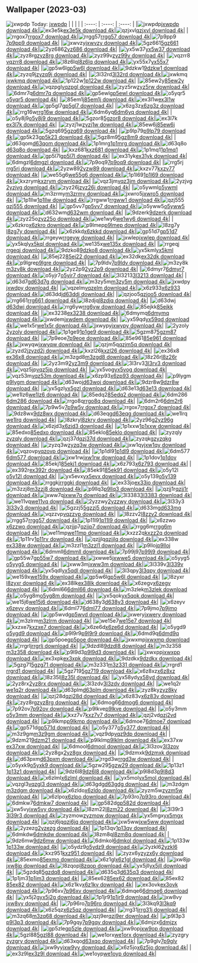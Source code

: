 ## Wallpaper (2023-03)
![jxwpdp](https://w.wallhaven.cc/full/jx/wallhaven-jxwpdp.jpg) Today: [jxwpdp](https://th.wallhaven.cc/small/jx/jxwpdp.jpg)
|      |      |      |
| :----: | :----: | :----: |
|![jxwpdp](https://th.wallhaven.cc/small/jx/jxwpdp.jpg)[jxwpdp download 4k](https://wallhaven.cc/w/jxwpdp)|![ex3e5k](https://th.wallhaven.cc/small/ex/ex3e5k.jpg)[ex3e5k download 4k](https://wallhaven.cc/w/ex3e5k)|![qzjxvl](https://th.wallhaven.cc/small/qz/qzjxvl.jpg)[qzjxvl download 4k](https://wallhaven.cc/w/qzjxvl)|
|![rrgox7](https://th.wallhaven.cc/small/rr/rrgox7.jpg)[rrgox7 download 4k](https://wallhaven.cc/w/rrgox7)|![rrgg57](https://th.wallhaven.cc/small/rr/rrgg57.jpg)[rrgg57 download 4k](https://wallhaven.cc/w/rrgg57)|![7p9pp9](https://th.wallhaven.cc/small/7p/7p9pp9.jpg)[7p9pp9 download 4k](https://wallhaven.cc/w/7p9pp9)|
|![jxwvzy](https://th.wallhaven.cc/small/jx/jxwvzy.jpg)[jxwvzy download 4k](https://wallhaven.cc/w/jxwvzy)|![5gz661](https://th.wallhaven.cc/small/5g/5gz661.jpg)[5gz661 download 4k](https://wallhaven.cc/w/5gz661)|![2yz686](https://th.wallhaven.cc/small/2y/2yz686.jpg)[2yz686 download 4k](https://wallhaven.cc/w/2yz686)|
|![yx5w37](https://th.wallhaven.cc/small/yx/yx5w37.jpg)[yx5w37 download 4k](https://wallhaven.cc/w/yx5w37)|![zyz8rg](https://th.wallhaven.cc/small/zy/zyz8rg.jpg)[zyz8rg download 4k](https://wallhaven.cc/w/zyz8rg)|![zyz99v](https://th.wallhaven.cc/small/zy/zyz99v.jpg)[zyz99v download 4k](https://wallhaven.cc/w/zyz99v)|
|![vqzrr8](https://th.wallhaven.cc/small/vq/vqzrr8.jpg)[vqzrr8 download 4k](https://wallhaven.cc/w/vqzrr8)|![l8z6lq](https://th.wallhaven.cc/small/l8/l8z6lq.jpg)[l8z6lq download 4k](https://wallhaven.cc/w/l8z6lq)|![yx55x7](https://th.wallhaven.cc/small/yx/yx55x7.jpg)[yx55x7 download 4k](https://wallhaven.cc/w/yx55x7)|
|![gp5w6l](https://th.wallhaven.cc/small/gp/gp5w6l.jpg)[gp5w6l download 4k](https://wallhaven.cc/w/gp5w6l)|![9dzkw1](https://th.wallhaven.cc/small/9d/9dzkw1.jpg)[9dzkw1 download 4k](https://wallhaven.cc/w/9dzkw1)|![zyzq9j](https://th.wallhaven.cc/small/zy/zyzq9j.jpg)[zyzq9j download 4k](https://wallhaven.cc/w/zyzq9j)|
|![3l32rd](https://th.wallhaven.cc/small/3l/3l32rd.jpg)[3l32rd download 4k](https://wallhaven.cc/w/3l32rd)|![jxwkmq](https://th.wallhaven.cc/small/jx/jxwkmq.jpg)[jxwkmq download 4k](https://wallhaven.cc/w/jxwkmq)|![1p122w](https://th.wallhaven.cc/small/1p/1p122w.jpg)[1p122w download 4k](https://wallhaven.cc/w/1p122w)|
|![85ew2y](https://th.wallhaven.cc/small/85/85ew2y.jpg)[85ew2y download 4k](https://wallhaven.cc/w/85ew2y)|![vqzpgl](https://th.wallhaven.cc/small/vq/vqzpgl.jpg)[vqzpgl download 4k](https://wallhaven.cc/w/vqzpgl)|![zyz5rw](https://th.wallhaven.cc/small/zy/zyz5rw.jpg)[zyz5rw download 4k](https://wallhaven.cc/w/zyz5rw)|
|![6dmr7q](https://th.wallhaven.cc/small/6d/6dmr7q.jpg)[6dmr7q download 4k](https://wallhaven.cc/w/6dmr7q)|![gp5ewl](https://th.wallhaven.cc/small/gp/gp5ewl.jpg)[gp5ewl download 4k](https://wallhaven.cc/w/gp5ewl)|![o5yqr5](https://th.wallhaven.cc/small/o5/o5yqr5.jpg)[o5yqr5 download 4k](https://wallhaven.cc/w/o5yqr5)|
|![85em1j](https://th.wallhaven.cc/small/85/85em1j.jpg)[85em1j download 4k](https://wallhaven.cc/w/85em1j)|![ex3l1w](https://th.wallhaven.cc/small/ex/ex3l1w.jpg)[ex3l1w download 4k](https://wallhaven.cc/w/ex3l1w)|![gp5gl7](https://th.wallhaven.cc/small/gp/gp5gl7.jpg)[gp5gl7 download 4k](https://wallhaven.cc/w/gp5gl7)|
|![x6zg3z](https://th.wallhaven.cc/small/x6/x6zg3z.jpg)[x6zg3z download 4k](https://wallhaven.cc/w/x6zg3z)|![rrg16w](https://th.wallhaven.cc/small/rr/rrg16w.jpg)[rrg16w download 4k](https://wallhaven.cc/w/rrg16w)|![6dm6yq](https://th.wallhaven.cc/small/6d/6dm6yq.jpg)[6dm6yq download 4k](https://wallhaven.cc/w/6dm6yq)|
|![o5y8j9](https://th.wallhaven.cc/small/o5/o5y8j9.jpg)[o5y8j9 download 4k](https://wallhaven.cc/w/o5y8j9)|![5gzor8](https://th.wallhaven.cc/small/5g/5gzor8.jpg)[5gzor8 download 4k](https://wallhaven.cc/w/5gzor8)|![ex3l7k](https://th.wallhaven.cc/small/ex/ex3l7k.jpg)[ex3l7k download 4k](https://wallhaven.cc/w/ex3l7k)|
|![zyzj1w](https://th.wallhaven.cc/small/zy/zyzj1w.jpg)[zyzj1w download 4k](https://wallhaven.cc/w/zyzj1w)|![85ew6j](https://th.wallhaven.cc/small/85/85ew6j.jpg)[85ew6j download 4k](https://wallhaven.cc/w/85ew6j)|![5gzq69](https://th.wallhaven.cc/small/5g/5gzq69.jpg)[5gzq69 download 4k](https://wallhaven.cc/w/5gzq69)|
|![p9lp79](https://th.wallhaven.cc/small/p9/p9lp79.jpg)[p9lp79 download 4k](https://wallhaven.cc/w/p9lp79)|![gp5k23](https://th.wallhaven.cc/small/gp/gp5k23.jpg)[gp5k23 download 4k](https://wallhaven.cc/w/gp5k23)|![5gz8m9](https://th.wallhaven.cc/small/5g/5gz8m9.jpg)[5gz8m9 download 4k](https://wallhaven.cc/w/5gz8m9)|
|![d63qom](https://th.wallhaven.cc/small/d6/d63qom.jpg)[d63qom download 4k](https://wallhaven.cc/w/d63qom)|![1p1mrg](https://th.wallhaven.cc/small/1p/1p1mrg.jpg)[1p1mrg download 4k](https://wallhaven.cc/w/1p1mrg)|![d63q8o](https://th.wallhaven.cc/small/d6/d63q8o.jpg)[d63q8o download 4k](https://wallhaven.cc/w/d63q8o)|
|![kxz681](https://th.wallhaven.cc/small/kx/kxz681.jpg)[kxz681 download 4k](https://wallhaven.cc/w/kxz681)|![1p1mq1](https://th.wallhaven.cc/small/1p/1p1mq1.jpg)[1p1mq1 download 4k](https://wallhaven.cc/w/1p1mq1)|![gp5l7l](https://th.wallhaven.cc/small/gp/gp5l7l.jpg)[gp5l7l download 4k](https://wallhaven.cc/w/gp5l7l)|
|![ex31yk](https://th.wallhaven.cc/small/ex/ex31yk.jpg)[ex31yk download 4k](https://wallhaven.cc/w/ex31yk)|![6dmgzl](https://th.wallhaven.cc/small/6d/6dmgzl.jpg)[6dmgzl download 4k](https://wallhaven.cc/w/6dmgzl)|![7p9oq9](https://th.wallhaven.cc/small/7p/7p9oq9.jpg)[7p9oq9 download 4k](https://wallhaven.cc/w/7p9oq9)|
|![rrg5rj](https://th.wallhaven.cc/small/rr/rrg5rj.jpg)[rrg5rj download 4k](https://wallhaven.cc/w/rrg5rj)|![2yzw89](https://th.wallhaven.cc/small/2y/2yzw89.jpg)[2yzw89 download 4k](https://wallhaven.cc/w/2yzw89)|![kxzv77](https://th.wallhaven.cc/small/kx/kxzv77.jpg)[kxzv77 download 4k](https://wallhaven.cc/w/kxzv77)|
|![we55g6](https://th.wallhaven.cc/small/we/we55g6.jpg)[we55g6 download 4k](https://wallhaven.cc/w/we55g6)|![1p1l69](https://th.wallhaven.cc/small/1p/1p1l69.jpg)[1p1l69 download 4k](https://wallhaven.cc/w/1p1l69)|![kxzrym](https://th.wallhaven.cc/small/kx/kxzrym.jpg)[kxzrym download 4k](https://wallhaven.cc/w/kxzrym)|
|![vqz3jm](https://th.wallhaven.cc/small/vq/vqz3jm.jpg)[vqz3jm download 4k](https://wallhaven.cc/w/vqz3jm)|![2yzjvg](https://th.wallhaven.cc/small/2y/2yzjvg.jpg)[2yzjvg download 4k](https://wallhaven.cc/w/2yzjvg)|![zyz26j](https://th.wallhaven.cc/small/zy/zyz26j.jpg)[zyz26j download 4k](https://wallhaven.cc/w/zyz26j)|
|![o5ywml](https://th.wallhaven.cc/small/o5/o5ywml.jpg)[o5ywml download 4k](https://wallhaven.cc/w/o5ywml)|![m3zrmy](https://th.wallhaven.cc/small/m3/m3zrmy.jpg)[m3zrmy download 4k](https://wallhaven.cc/w/m3zrmy)|![jxwro5](https://th.wallhaven.cc/small/jx/jxwro5.jpg)[jxwro5 download 4k](https://wallhaven.cc/w/jxwro5)|
|![1p1llw](https://th.wallhaven.cc/small/1p/1p1llw.jpg)[1p1llw download 4k](https://wallhaven.cc/w/1p1llw)|![rrgww1](https://th.wallhaven.cc/small/rr/rrgww1.jpg)[rrgww1 download 4k](https://wallhaven.cc/w/rrgww1)|![qzj555](https://th.wallhaven.cc/small/qz/qzj555.jpg)[qzj555 download 4k](https://wallhaven.cc/w/qzj555)|
|![gp5vv7](https://th.wallhaven.cc/small/gp/gp5vv7.jpg)[gp5vv7 download 4k](https://wallhaven.cc/w/gp5vv7)|![o5yww5](https://th.wallhaven.cc/small/o5/o5yww5.jpg)[o5yww5 download 4k](https://wallhaven.cc/w/o5yww5)|![d632wm](https://th.wallhaven.cc/small/d6/d632wm.jpg)[d632wm download 4k](https://wallhaven.cc/w/d632wm)|
|![9dzerk](https://th.wallhaven.cc/small/9d/9dzerk.jpg)[9dzerk download 4k](https://wallhaven.cc/w/9dzerk)|![zyz25o](https://th.wallhaven.cc/small/zy/zyz25o.jpg)[zyz25o download 4k](https://wallhaven.cc/w/zyz25o)|![we1wy6](https://th.wallhaven.cc/small/we/we1wy6.jpg)[we1wy6 download 4k](https://wallhaven.cc/w/we1wy6)|
|![x6zkro](https://th.wallhaven.cc/small/x6/x6zkro.jpg)[x6zkro download 4k](https://wallhaven.cc/w/x6zkro)|![p9lmep](https://th.wallhaven.cc/small/p9/p9lmep.jpg)[p9lmep download 4k](https://wallhaven.cc/w/p9lmep)|![l8zg7y](https://th.wallhaven.cc/small/l8/l8zg7y.jpg)[l8zg7y download 4k](https://wallhaven.cc/w/l8zg7y)|
|![x6zkkd](https://th.wallhaven.cc/small/x6/x6zkkd.jpg)[x6zkkd download 4k](https://wallhaven.cc/w/x6zkkd)|![gp51d7](https://th.wallhaven.cc/small/gp/gp51d7.jpg)[gp51d7 download 4k](https://wallhaven.cc/w/gp51d7)|![rrgeyw](https://th.wallhaven.cc/small/rr/rrgeyw.jpg)[rrgeyw download 4k](https://wallhaven.cc/w/rrgeyw)|
|![jxwlep](https://th.wallhaven.cc/small/jx/jxwlep.jpg)[jxwlep download 4k](https://wallhaven.cc/w/jxwlep)|![yx5kql](https://th.wallhaven.cc/small/yx/yx5kql.jpg)[yx5kql download 4k](https://wallhaven.cc/w/yx5kql)|![we135x](https://th.wallhaven.cc/small/we/we135x.jpg)[we135x download 4k](https://wallhaven.cc/w/we135x)|
|![rrgeqj](https://th.wallhaven.cc/small/rr/rrgeqj.jpg)[rrgeqj download 4k](https://wallhaven.cc/w/rrgeqj)|![9dzko8](https://th.wallhaven.cc/small/9d/9dzko8.jpg)[9dzko8 download 4k](https://wallhaven.cc/w/9dzko8)|![yx5kml](https://th.wallhaven.cc/small/yx/yx5kml.jpg)[yx5kml download 4k](https://wallhaven.cc/w/yx5kml)|
|![85ej22](https://th.wallhaven.cc/small/85/85ej22.jpg)[85ej22 download 4k](https://wallhaven.cc/w/85ej22)|![ex32dk](https://th.wallhaven.cc/small/ex/ex32dk.jpg)[ex32dk download 4k](https://wallhaven.cc/w/ex32dk)|![p9lgre](https://th.wallhaven.cc/small/p9/p9lgre.jpg)[p9lgre download 4k](https://wallhaven.cc/w/p9lgre)|
|![7p9ldv](https://th.wallhaven.cc/small/7p/7p9ldv.jpg)[7p9ldv download 4k](https://wallhaven.cc/w/7p9ldv)|![m3zy8k](https://th.wallhaven.cc/small/m3/m3zy8k.jpg)[m3zy8k download 4k](https://wallhaven.cc/w/m3zy8k)|![2yz2p9](https://th.wallhaven.cc/small/2y/2yz2p9.jpg)[2yz2p9 download 4k](https://wallhaven.cc/w/2yz2p9)|
|![6dmyr7](https://th.wallhaven.cc/small/6d/6dmyr7.jpg)[6dmyr7 download 4k](https://wallhaven.cc/w/6dmyr7)|![o5yjr7](https://th.wallhaven.cc/small/o5/o5yjr7.jpg)[o5yjr7 download 4k](https://wallhaven.cc/w/o5yjr7)|![3l3213](https://th.wallhaven.cc/small/3l/3l3213.jpg)[3l3213 download 4k](https://wallhaven.cc/w/3l3213)|
|![d63d7g](https://th.wallhaven.cc/small/d6/d63d7g.jpg)[d63d7g download 4k](https://wallhaven.cc/w/d63d7g)|![m3zy5m](https://th.wallhaven.cc/small/m3/m3zy5m.jpg)[m3zy5m download 4k](https://wallhaven.cc/w/m3zy5m)|![jxwdpy](https://th.wallhaven.cc/small/jx/jxwdpy.jpg)[jxwdpy download 4k](https://wallhaven.cc/w/jxwdpy)|
|![vqzelm](https://th.wallhaven.cc/small/vq/vqzelm.jpg)[vqzelm download 4k](https://wallhaven.cc/w/vqzelm)|![x6z933](https://th.wallhaven.cc/small/x6/x6z933.jpg)[x6z933 download 4k](https://wallhaven.cc/w/x6z933)|![d63ddj](https://th.wallhaven.cc/small/d6/d63ddj.jpg)[d63ddj download 4k](https://wallhaven.cc/w/d63ddj)|
|![qzjoo5](https://th.wallhaven.cc/small/qz/qzjoo5.jpg)[qzjoo5 download 4k](https://wallhaven.cc/w/qzjoo5)|![rrg661](https://th.wallhaven.cc/small/rr/rrg661.jpg)[rrg661 download 4k](https://wallhaven.cc/w/rrg661)|![l8zdjq](https://th.wallhaven.cc/small/l8/l8zdjq.jpg)[l8zdjq download 4k](https://wallhaven.cc/w/l8zdjq)|
|![d63dwj](https://th.wallhaven.cc/small/d6/d63dwj.jpg)[d63dwj download 4k](https://wallhaven.cc/w/d63dwj)|![rrg6yw](https://th.wallhaven.cc/small/rr/rrg6yw.jpg)[rrg6yw download 4k](https://wallhaven.cc/w/rrg6yw)|![85ejkk](https://th.wallhaven.cc/small/85/85ejkk.jpg)[85ejkk download 4k](https://wallhaven.cc/w/85ejkk)|
|![ex3238](https://th.wallhaven.cc/small/ex/ex3238.jpg)[ex3238 download 4k](https://wallhaven.cc/w/ex3238)|![6dmymq](https://th.wallhaven.cc/small/6d/6dmymq.jpg)[6dmymq download 4k](https://wallhaven.cc/w/6dmymq)|![jxwdem](https://th.wallhaven.cc/small/jx/jxwdem.jpg)[jxwdem download 4k](https://wallhaven.cc/w/jxwdem)|
|![yx59qd](https://th.wallhaven.cc/small/yx/yx59qd.jpg)[yx59qd download 4k](https://wallhaven.cc/w/yx59qd)|![we1x5r](https://th.wallhaven.cc/small/we/we1x5r.jpg)[we1x5r download 4k](https://wallhaven.cc/w/we1x5r)|![jxwypy](https://th.wallhaven.cc/small/jx/jxwypy.jpg)[jxwypy download 4k](https://wallhaven.cc/w/jxwypy)|
|![2yzoly](https://th.wallhaven.cc/small/2y/2yzoly.jpg)[2yzoly download 4k](https://wallhaven.cc/w/2yzoly)|![1p1ge9](https://th.wallhaven.cc/small/1p/1p1ge9.jpg)[1p1ge9 download 4k](https://wallhaven.cc/w/1p1ge9)|![5gzm87](https://th.wallhaven.cc/small/5g/5gzm87.jpg)[5gzm87 download 4k](https://wallhaven.cc/w/5gzm87)|
|![7p9eoe](https://th.wallhaven.cc/small/7p/7p9eoe.jpg)[7p9eoe download 4k](https://wallhaven.cc/w/7p9eoe)|![85e961](https://th.wallhaven.cc/small/85/85e961.jpg)[85e961 download 4k](https://wallhaven.cc/w/85e961)|![jxwyqw](https://th.wallhaven.cc/small/jx/jxwyqw.jpg)[jxwyqw download 4k](https://wallhaven.cc/w/jxwyqw)|
|![qzjm5q](https://th.wallhaven.cc/small/qz/qzjm5q.jpg)[qzjm5q download 4k](https://wallhaven.cc/w/qzjm5q)|![zyzd2j](https://th.wallhaven.cc/small/zy/zyzd2j.jpg)[zyzd2j download 4k](https://wallhaven.cc/w/zyzd2j)|![kxzl26](https://th.wallhaven.cc/small/kx/kxzl26.jpg)[kxzl26 download 4k](https://wallhaven.cc/w/kxzl26)|
|![ex36x8](https://th.wallhaven.cc/small/ex/ex36x8.jpg)[ex36x8 download 4k](https://wallhaven.cc/w/ex36x8)|![m3zgd8](https://th.wallhaven.cc/small/m3/m3zgd8.jpg)[m3zgd8 download 4k](https://wallhaven.cc/w/m3zgd8)|![l8z26r](https://th.wallhaven.cc/small/l8/l8z26r.jpg)[l8z26r download 4k](https://wallhaven.cc/w/l8z26r)|
|![2yz3m9](https://th.wallhaven.cc/small/2y/2yz3m9.jpg)[2yz3m9 download 4k](https://wallhaven.cc/w/2yz3m9)|![3l3rv3](https://th.wallhaven.cc/small/3l/3l3rv3.jpg)[3l3rv3 download 4k](https://wallhaven.cc/w/3l3rv3)|![vqz5jp](https://th.wallhaven.cc/small/vq/vqz5jp.jpg)[vqz5jp download 4k](https://wallhaven.cc/w/vqz5jp)|
|![yx5vog](https://th.wallhaven.cc/small/yx/yx5vog.jpg)[yx5vog download 4k](https://wallhaven.cc/w/yx5vog)|![vqz53m](https://th.wallhaven.cc/small/vq/vqz53m.jpg)[vqz53m download 4k](https://wallhaven.cc/w/vqz53m)|![x6zp93](https://th.wallhaven.cc/small/x6/x6zp93.jpg)[x6zp93 download 4k](https://wallhaven.cc/w/x6zp93)|
|![p9lygm](https://th.wallhaven.cc/small/p9/p9lygm.jpg)[p9lygm download 4k](https://wallhaven.cc/w/p9lygm)|![d63woj](https://th.wallhaven.cc/small/d6/d63woj.jpg)[d63woj download 4k](https://wallhaven.cc/w/d63woj)|![9dzr8w](https://th.wallhaven.cc/small/9d/9dzr8w.jpg)[9dzr8w download 4k](https://wallhaven.cc/w/9dzr8w)|
|![yx5gzl](https://th.wallhaven.cc/small/yx/yx5gzl.jpg)[yx5gzl download 4k](https://wallhaven.cc/w/yx5gzl)|![d63e13](https://th.wallhaven.cc/small/d6/d63e13.jpg)[d63e13 download 4k](https://wallhaven.cc/w/d63e13)|![we1lz6](https://th.wallhaven.cc/small/we/we1lz6.jpg)[we1lz6 download 4k](https://wallhaven.cc/w/we1lz6)|
|![85edq2](https://th.wallhaven.cc/small/85/85edq2.jpg)[85edq2 download 4k](https://wallhaven.cc/w/85edq2)|![6dm286](https://th.wallhaven.cc/small/6d/6dm286.jpg)[6dm286 download 4k](https://wallhaven.cc/w/6dm286)|![rrgo8q](https://th.wallhaven.cc/small/rr/rrgo8q.jpg)[rrgo8q download 4k](https://wallhaven.cc/w/rrgo8q)|
|![6dm2r6](https://th.wallhaven.cc/small/6d/6dm2r6.jpg)[6dm2r6 download 4k](https://wallhaven.cc/w/6dm2r6)|![7p9w5v](https://th.wallhaven.cc/small/7p/7p9w5v.jpg)[7p9w5v download 4k](https://wallhaven.cc/w/7p9w5v)|![rrgox7](https://th.wallhaven.cc/small/rr/rrgox7.jpg)[rrgox7 download 4k](https://wallhaven.cc/w/rrgox7)|
|![9dz8wx](https://th.wallhaven.cc/small/9d/9dz8wx.jpg)[9dz8wx download 4k](https://wallhaven.cc/w/9dz8wx)|![d63eqg](https://th.wallhaven.cc/small/d6/d63eqg.jpg)[d63eqg download 4k](https://wallhaven.cc/w/d63eqg)|![we1lrq](https://th.wallhaven.cc/small/we/we1lrq.jpg)[we1lrq download 4k](https://wallhaven.cc/w/we1lrq)|
|![l8zkry](https://th.wallhaven.cc/small/l8/l8zkry.jpg)[l8zkry download 4k](https://wallhaven.cc/w/l8zkry)|![2yz96g](https://th.wallhaven.cc/small/2y/2yz96g.jpg)[2yz96g download 4k](https://wallhaven.cc/w/2yz96g)|![x6zjd3](https://th.wallhaven.cc/small/x6/x6zjd3.jpg)[x6zjd3 download 4k](https://wallhaven.cc/w/x6zjd3)|
|![1p1xxw](https://th.wallhaven.cc/small/1p/1p1xxw.jpg)[1p1xxw download 4k](https://wallhaven.cc/w/1p1xxw)|![85edxo](https://th.wallhaven.cc/small/85/85edxo.jpg)[85edxo download 4k](https://wallhaven.cc/w/85edxo)|![85eklo](https://th.wallhaven.cc/small/85/85eklo.jpg)[85eklo download 4k](https://wallhaven.cc/w/85eklo)|
|![zyzqly](https://th.wallhaven.cc/small/zy/zyzqly.jpg)[zyzqly download 4k](https://wallhaven.cc/w/zyzqly)|![qzj37d](https://th.wallhaven.cc/small/qz/qzj37d.jpg)[qzj37d download 4k](https://wallhaven.cc/w/qzj37d)|![zyzqkg](https://th.wallhaven.cc/small/zy/zyzqkg.jpg)[zyzqkg download 4k](https://wallhaven.cc/w/zyzqkg)|
|![zyzq3w](https://th.wallhaven.cc/small/zy/zyzq3w.jpg)[zyzq3w download 4k](https://wallhaven.cc/w/zyzq3w)|![jxw1qy](https://th.wallhaven.cc/small/jx/jxw1qy.jpg)[jxw1qy download 4k](https://wallhaven.cc/w/jxw1qy)|![vqzovp](https://th.wallhaven.cc/small/vq/vqzovp.jpg)[vqzovp download 4k](https://wallhaven.cc/w/vqzovp)|
|![1p1dl9](https://th.wallhaven.cc/small/1p/1p1dl9.jpg)[1p1dl9 download 4k](https://wallhaven.cc/w/1p1dl9)|![6dm577](https://th.wallhaven.cc/small/6d/6dm577.jpg)[6dm577 download 4k](https://wallhaven.cc/w/6dm577)|![jxw1rw](https://th.wallhaven.cc/small/jx/jxw1rw.jpg)[jxw1rw download 4k](https://wallhaven.cc/w/jxw1rw)|
|![1p1dov](https://th.wallhaven.cc/small/1p/1p1dov.jpg)[1p1dov download 4k](https://wallhaven.cc/w/1p1dov)|![85ekj1](https://th.wallhaven.cc/small/85/85ekj1.jpg)[85ekj1 download 4k](https://wallhaven.cc/w/85ekj1)|![x6z793](https://th.wallhaven.cc/small/x6/x6z793.jpg)[x6z793 download 4k](https://wallhaven.cc/w/x6z793)|
|![ex392r](https://th.wallhaven.cc/small/ex/ex392r.jpg)[ex392r download 4k](https://wallhaven.cc/w/ex392r)|![85ek91](https://th.wallhaven.cc/small/85/85ek91.jpg)[85ek91 download 4k](https://wallhaven.cc/w/85ek91)|![o5y12l](https://th.wallhaven.cc/small/o5/o5y12l.jpg)[o5y12l download 4k](https://wallhaven.cc/w/o5y12l)|
|![yx5evx](https://th.wallhaven.cc/small/yx/yx5evx.jpg)[yx5evx download 4k](https://wallhaven.cc/w/yx5evx)|![o5y139](https://th.wallhaven.cc/small/o5/o5y139.jpg)[o5y139 download 4k](https://wallhaven.cc/w/o5y139)|![rrggkj](https://th.wallhaven.cc/small/rr/rrggkj.jpg)[rrggkj download 4k](https://wallhaven.cc/w/rrggkj)|
|![ex33jo](https://th.wallhaven.cc/small/ex/ex33jo.jpg)[ex33jo download 4k](https://wallhaven.cc/w/ex33jo)|![m3zzj8](https://th.wallhaven.cc/small/m3/m3zzj8.jpg)[m3zzj8 download 4k](https://wallhaven.cc/w/m3zzj8)|![p9llq3](https://th.wallhaven.cc/small/p9/p9llq3.jpg)[p9llq3 download 4k](https://wallhaven.cc/w/p9llq3)|
|![qzjj1r](https://th.wallhaven.cc/small/qz/qzjj1r.jpg)[qzjj1r download 4k](https://wallhaven.cc/w/qzjj1r)|![jxww7q](https://th.wallhaven.cc/small/jx/jxww7q.jpg)[jxww7q download 4k](https://wallhaven.cc/w/jxww7q)|![3l3383](https://th.wallhaven.cc/small/3l/3l3383.jpg)[3l3383 download 4k](https://wallhaven.cc/w/3l3383)|
|![we11vq](https://th.wallhaven.cc/small/we/we11vq.jpg)[we11vq download 4k](https://wallhaven.cc/w/we11vq)|![2yzzwy](https://th.wallhaven.cc/small/2y/2yzzwy.jpg)[2yzzwy download 4k](https://wallhaven.cc/w/2yzzwy)|![3l33y3](https://th.wallhaven.cc/small/3l/3l33y3.jpg)[3l33y3 download 4k](https://wallhaven.cc/w/3l33y3)|
|![5gzzj5](https://th.wallhaven.cc/small/5g/5gzzj5.jpg)[5gzzj5 download 4k](https://wallhaven.cc/w/5gzzj5)|![d633mg](https://th.wallhaven.cc/small/d6/d633mg.jpg)[d633mg download 4k](https://wallhaven.cc/w/d633mg)|![vqzzvp](https://th.wallhaven.cc/small/vq/vqzzvp.jpg)[vqzzvp download 4k](https://wallhaven.cc/w/vqzzvp)|
|![l8zzv2](https://th.wallhaven.cc/small/l8/l8zzv2.jpg)[l8zzv2 download 4k](https://wallhaven.cc/w/l8zzv2)|![rrgg57](https://th.wallhaven.cc/small/rr/rrgg57.jpg)[rrgg57 download 4k](https://wallhaven.cc/w/rrgg57)|![1p11l9](https://th.wallhaven.cc/small/1p/1p11l9.jpg)[1p11l9 download 4k](https://wallhaven.cc/w/1p11l9)|
|![x6zzwo](https://th.wallhaven.cc/small/x6/x6zzwo.jpg)[x6zzwo download 4k](https://wallhaven.cc/w/x6zzwo)|![qzjjp7](https://th.wallhaven.cc/small/qz/qzjjp7.jpg)[qzjjp7 download 4k](https://wallhaven.cc/w/qzjjp7)|![rrgg6m](https://th.wallhaven.cc/small/rr/rrgg6m.jpg)[rrgg6m download 4k](https://wallhaven.cc/w/rrgg6m)|
|![we11mp](https://th.wallhaven.cc/small/we/we11mp.jpg)[we11mp download 4k](https://wallhaven.cc/w/we11mp)|![kxzz2q](https://th.wallhaven.cc/small/kx/kxzz2q.jpg)[kxzz2q download 4k](https://wallhaven.cc/w/kxzz2q)|![1p11rv](https://th.wallhaven.cc/small/1p/1p11rv.jpg)[1p11rv download 4k](https://wallhaven.cc/w/1p11rv)|
|![qzjjlq](https://th.wallhaven.cc/small/qz/qzjjlq.jpg)[qzjjlq download 4k](https://wallhaven.cc/w/qzjjlq)|![ex338w](https://th.wallhaven.cc/small/ex/ex338w.jpg)[ex338w download 4k](https://wallhaven.cc/w/ex338w)|![m3zzl1](https://th.wallhaven.cc/small/m3/m3zzl1.jpg)[m3zzl1 download 4k](https://wallhaven.cc/w/m3zzl1)|
|![p9lloj](https://th.wallhaven.cc/small/p9/p9lloj.jpg)[p9lloj download 4k](https://wallhaven.cc/w/p9lloj)|![6dmmll](https://th.wallhaven.cc/small/6d/6dmmll.jpg)[6dmmll download 4k](https://wallhaven.cc/w/6dmmll)|![7p99j9](https://th.wallhaven.cc/small/7p/7p99j9.jpg)[7p99j9 download 4k](https://wallhaven.cc/w/7p99j9)|
|![gp55w7](https://th.wallhaven.cc/small/gp/gp55w7.jpg)[gp55w7 download 4k](https://wallhaven.cc/w/gp55w7)|![jxwwe5](https://th.wallhaven.cc/small/jx/jxwwe5.jpg)[jxwwe5 download 4k](https://wallhaven.cc/w/jxwwe5)|![o5yyg5](https://th.wallhaven.cc/small/o5/o5yyg5.jpg)[o5yyg5 download 4k](https://wallhaven.cc/w/o5yyg5)|
|![jxww3m](https://th.wallhaven.cc/small/jx/jxww3m.jpg)[jxww3m download 4k](https://wallhaven.cc/w/jxww3m)|![3l339v](https://th.wallhaven.cc/small/3l/3l339v.jpg)[3l339v download 4k](https://wallhaven.cc/w/3l339v)|![yx5qdl](https://th.wallhaven.cc/small/yx/yx5qdl.jpg)[yx5qdl download 4k](https://wallhaven.cc/w/yx5qdl)|
|![3l3qpy](https://th.wallhaven.cc/small/3l/3l3qpy.jpg)[3l3qpy download 4k](https://wallhaven.cc/w/3l3qpy)|![we159x](https://th.wallhaven.cc/small/we/we159x.jpg)[we159x download 4k](https://wallhaven.cc/w/we159x)|![gp5w6l](https://th.wallhaven.cc/small/gp/gp5w6l.jpg)[gp5w6l download 4k](https://wallhaven.cc/w/gp5w6l)|
|![l8zyxr](https://th.wallhaven.cc/small/l8/l8zyxr.jpg)[l8zyxr download 4k](https://wallhaven.cc/w/l8zyxr)|![ex38lk](https://th.wallhaven.cc/small/ex/ex38lk.jpg)[ex38lk download 4k](https://wallhaven.cc/w/ex38lk)|![x6zegv](https://th.wallhaven.cc/small/x6/x6zegv.jpg)[x6zegv download 4k](https://wallhaven.cc/w/x6zegv)|
|![6dml66](https://th.wallhaven.cc/small/6d/6dml66.jpg)[6dml66 download 4k](https://wallhaven.cc/w/6dml66)|![m3zlek](https://th.wallhaven.cc/small/m3/m3zlek.jpg)[m3zlek download 4k](https://wallhaven.cc/w/m3zlek)|![o5yg8m](https://th.wallhaven.cc/small/o5/o5yg8m.jpg)[o5yg8m download 4k](https://wallhaven.cc/w/o5yg8m)|
|![yx5qok](https://th.wallhaven.cc/small/yx/yx5qok.jpg)[yx5qok download 4k](https://wallhaven.cc/w/yx5qok)|![we15j6](https://th.wallhaven.cc/small/we/we15j6.jpg)[we15j6 download 4k](https://wallhaven.cc/w/we15j6)|![d638y3](https://th.wallhaven.cc/small/d6/d638y3.jpg)[d638y3 download 4k](https://wallhaven.cc/w/d638y3)|
|![x6zeyv](https://th.wallhaven.cc/small/x6/x6zeyv.jpg)[x6zeyv download 4k](https://wallhaven.cc/w/x6zeyv)|![6dml77](https://th.wallhaven.cc/small/6d/6dml77.jpg)[6dml77 download 4k](https://wallhaven.cc/w/6dml77)|![7p9jmo](https://th.wallhaven.cc/small/7p/7p9jmo.jpg)[7p9jmo download 4k](https://wallhaven.cc/w/7p9jmo)|
|![gp5wvd](https://th.wallhaven.cc/small/gp/gp5wvd.jpg)[gp5wvd download 4k](https://wallhaven.cc/w/gp5wvd)|![jxwery](https://th.wallhaven.cc/small/jx/jxwery.jpg)[jxwery download 4k](https://wallhaven.cc/w/jxwery)|![m3zlrm](https://th.wallhaven.cc/small/m3/m3zlrm.jpg)[m3zlrm download 4k](https://wallhaven.cc/w/m3zlrm)|
|![we15e7](https://th.wallhaven.cc/small/we/we15e7.jpg)[we15e7 download 4k](https://wallhaven.cc/w/we15e7)|![kxzxe7](https://th.wallhaven.cc/small/kx/kxzxe7.jpg)[kxzxe7 download 4k](https://wallhaven.cc/w/kxzxe7)|![x6ze6d](https://th.wallhaven.cc/small/x6/x6ze6d.jpg)[x6ze6d download 4k](https://wallhaven.cc/w/x6ze6d)|
|![o5ygd9](https://th.wallhaven.cc/small/o5/o5ygd9.jpg)[o5ygd9 download 4k](https://wallhaven.cc/w/o5ygd9)|![p9l9r9](https://th.wallhaven.cc/small/p9/p9l9r9.jpg)[p9l9r9 download 4k](https://wallhaven.cc/w/p9l9r9)|![6dmd9q](https://th.wallhaven.cc/small/6d/6dmd9q.jpg)[6dmd9q download 4k](https://wallhaven.cc/w/6dmd9q)|
|![gp5poe](https://th.wallhaven.cc/small/gp/gp5poe.jpg)[gp5poe download 4k](https://wallhaven.cc/w/gp5poe)|![jxwxmp](https://th.wallhaven.cc/small/jx/jxwxmp.jpg)[jxwxmp download 4k](https://wallhaven.cc/w/jxwxmp)|![rrgrlj](https://th.wallhaven.cc/small/rr/rrgrlj.jpg)[rrgrlj download 4k](https://wallhaven.cc/w/rrgrlj)|
|![9dzdl8](https://th.wallhaven.cc/small/9d/9dzdl8.jpg)[9dzdl8 download 4k](https://wallhaven.cc/w/9dzdl8)|![m3z358](https://th.wallhaven.cc/small/m3/m3z358.jpg)[m3z358 download 4k](https://wallhaven.cc/w/m3z358)|![p9l9d3](https://th.wallhaven.cc/small/p9/p9l9d3.jpg)[p9l9d3 download 4k](https://wallhaven.cc/w/p9l9d3)|
|![jxwxpp](https://th.wallhaven.cc/small/jx/jxwxpp.jpg)[jxwxpp download 4k](https://wallhaven.cc/w/jxwxpp)|![ex3xpk](https://th.wallhaven.cc/small/ex/ex3xpk.jpg)[ex3xpk download 4k](https://wallhaven.cc/w/ex3xpk)|![9dzdkx](https://th.wallhaven.cc/small/9d/9dzdkx.jpg)[9dzdkx download 4k](https://wallhaven.cc/w/9dzdkx)|
|![5gzg71](https://th.wallhaven.cc/small/5g/5gzg71.jpg)[5gzg71 download 4k](https://wallhaven.cc/w/5gzg71)|![m3z331](https://th.wallhaven.cc/small/m3/m3z331.jpg)[m3z331 download 4k](https://wallhaven.cc/w/m3z331)|![rrgrd1](https://th.wallhaven.cc/small/rr/rrgrd1.jpg)[rrgrd1 download 4k](https://wallhaven.cc/w/rrgrd1)|
|![5gz719](https://th.wallhaven.cc/small/5g/5gz719.jpg)[5gz719 download 4k](https://wallhaven.cc/w/5gz719)|![x6z8xz](https://th.wallhaven.cc/small/x6/x6z8xz.jpg)[x6z8xz download 4k](https://wallhaven.cc/w/x6z8xz)|![l8z35l](https://th.wallhaven.cc/small/l8/l8z35l.jpg)[l8z35l download 4k](https://wallhaven.cc/w/l8z35l)|
|![yx58yd](https://th.wallhaven.cc/small/yx/yx58yd.jpg)[yx58yd download 4k](https://wallhaven.cc/w/yx58yd)|![2yz8rx](https://th.wallhaven.cc/small/2y/2yz8rx.jpg)[2yz8rx download 4k](https://wallhaven.cc/w/2yz8rx)|![3l3zdv](https://th.wallhaven.cc/small/3l/3l3zdv.jpg)[3l3zdv download 4k](https://wallhaven.cc/w/3l3zdv)|
|![we1q2r](https://th.wallhaven.cc/small/we/we1q2r.jpg)[we1q2r download 4k](https://wallhaven.cc/w/we1q2r)|![d63plm](https://th.wallhaven.cc/small/d6/d63plm.jpg)[d63plm download 4k](https://wallhaven.cc/w/d63plm)|![zyz8ky](https://th.wallhaven.cc/small/zy/zyz8ky.jpg)[zyz8ky download 4k](https://wallhaven.cc/w/zyz8ky)|
|![qzj28d](https://th.wallhaven.cc/small/qz/qzj28d.jpg)[qzj28d download 4k](https://wallhaven.cc/w/qzj28d)|![x6z83v](https://th.wallhaven.cc/small/x6/x6z83v.jpg)[x6z83v download 4k](https://wallhaven.cc/w/x6z83v)|![zyz8rg](https://th.wallhaven.cc/small/zy/zyz8rg.jpg)[zyz8rg download 4k](https://wallhaven.cc/w/zyz8rg)|
|![6dmog6](https://th.wallhaven.cc/small/6d/6dmog6.jpg)[6dmog6 download 4k](https://wallhaven.cc/w/6dmog6)|![7p92ov](https://th.wallhaven.cc/small/7p/7p92ov.jpg)[7p92ov download 4k](https://wallhaven.cc/w/7p92ov)|![p9lkve](https://th.wallhaven.cc/small/p9/p9lkve.jpg)[p9lkve download 4k](https://wallhaven.cc/w/p9lkve)|
|![o5y3mm](https://th.wallhaven.cc/small/o5/o5y3mm.jpg)[o5y3mm download 4k](https://wallhaven.cc/w/o5y3mm)|![kxz7v7](https://th.wallhaven.cc/small/kx/kxz7v7.jpg)[kxz7v7 download 4k](https://wallhaven.cc/w/kxz7v7)|![qzj2vd](https://th.wallhaven.cc/small/qz/qzj2vd.jpg)[qzj2vd download 4k](https://wallhaven.cc/w/qzj2vd)|
|![p9lkmp](https://th.wallhaven.cc/small/p9/p9lkmp.jpg)[p9lkmp download 4k](https://wallhaven.cc/w/p9lkmp)|![6dmoe7](https://th.wallhaven.cc/small/6d/6dmoe7.jpg)[6dmoe7 download 4k](https://wallhaven.cc/w/6dmoe7)|![gp571d](https://th.wallhaven.cc/small/gp/gp571d.jpg)[gp571d download 4k](https://wallhaven.cc/w/gp571d)|
|![o5y377](https://th.wallhaven.cc/small/o5/o5y377.jpg)[o5y377 download 4k](https://wallhaven.cc/w/o5y377)|![m3z9gm](https://th.wallhaven.cc/small/m3/m3z9gm.jpg)[m3z9gm download 4k](https://wallhaven.cc/w/m3z9gm)|![vqz9dp](https://th.wallhaven.cc/small/vq/vqz9dp.jpg)[vqz9dp download 4k](https://wallhaven.cc/w/vqz9dp)|
|![9dzm21](https://th.wallhaven.cc/small/9d/9dzm21.jpg)[9dzm21 download 4k](https://wallhaven.cc/w/9dzm21)|![p9lklm](https://th.wallhaven.cc/small/p9/p9lklm.jpg)[p9lklm download 4k](https://wallhaven.cc/w/p9lklm)|![ex37xw](https://th.wallhaven.cc/small/ex/ex37xw.jpg)[ex37xw download 4k](https://wallhaven.cc/w/ex37xw)|
|![6dmool](https://th.wallhaven.cc/small/6d/6dmool.jpg)[6dmool download 4k](https://wallhaven.cc/w/6dmool)|![3l3zov](https://th.wallhaven.cc/small/3l/3l3zov.jpg)[3l3zov download 4k](https://wallhaven.cc/w/3l3zov)|![2yz8gx](https://th.wallhaven.cc/small/2y/2yz8gx.jpg)[2yz8gx download 4k](https://wallhaven.cc/w/2yz8gx)|
|![9dzmxk](https://th.wallhaven.cc/small/9d/9dzmxk.jpg)[9dzmxk download 4k](https://wallhaven.cc/w/9dzmxk)|![d63pxm](https://th.wallhaven.cc/small/d6/d63pxm.jpg)[d63pxm download 4k](https://wallhaven.cc/w/d63pxm)|![rrgd3w](https://th.wallhaven.cc/small/rr/rrgd3w.jpg)[rrgd3w download 4k](https://wallhaven.cc/w/rrgd3w)|
|![o5yxk9](https://th.wallhaven.cc/small/o5/o5yxk9.jpg)[o5yxk9 download 4k](https://wallhaven.cc/w/o5yxk9)|![5gzw29](https://th.wallhaven.cc/small/5g/5gzw29.jpg)[5gzw29 download 4k](https://wallhaven.cc/w/5gzw29)|![1p13z1](https://th.wallhaven.cc/small/1p/1p13z1.jpg)[1p13z1 download 4k](https://wallhaven.cc/w/1p13z1)|
|![9dz6l8](https://th.wallhaven.cc/small/9d/9dz6l8.jpg)[9dz6l8 download 4k](https://wallhaven.cc/w/9dz6l8)|![p9l8d3](https://th.wallhaven.cc/small/p9/p9l8d3.jpg)[p9l8d3 download 4k](https://wallhaven.cc/w/p9l8d3)|![x6zlml](https://th.wallhaven.cc/small/x6/x6zlml.jpg)[x6zlml download 4k](https://wallhaven.cc/w/x6zlml)|
|![yx5mol](https://th.wallhaven.cc/small/yx/yx5mol.jpg)[yx5mol download 4k](https://wallhaven.cc/w/yx5mol)|![vqzgl3](https://th.wallhaven.cc/small/vq/vqzgl3.jpg)[vqzgl3 download 4k](https://wallhaven.cc/w/vqzgl3)|![d63gdg](https://th.wallhaven.cc/small/d6/d63gdg.jpg)[d63gdg download 4k](https://wallhaven.cc/w/d63gdg)|
|![m3zdgm](https://th.wallhaven.cc/small/m3/m3zdgm.jpg)[m3zdgm download 4k](https://wallhaven.cc/w/m3zdgm)|![x6zldo](https://th.wallhaven.cc/small/x6/x6zldo.jpg)[x6zldo download 4k](https://wallhaven.cc/w/x6zldo)|![zyzm5w](https://th.wallhaven.cc/small/zy/zyzm5w.jpg)[zyzm5w download 4k](https://wallhaven.cc/w/zyzm5w)|
|![x6zlpo](https://th.wallhaven.cc/small/x6/x6zlpo.jpg)[x6zlpo download 4k](https://wallhaven.cc/w/x6zlpo)|![7p93ro](https://th.wallhaven.cc/small/7p/7p93ro.jpg)[7p93ro download 4k](https://wallhaven.cc/w/7p93ro)|![6dmkw7](https://th.wallhaven.cc/small/6d/6dmkw7.jpg)[6dmkw7 download 4k](https://wallhaven.cc/w/6dmkw7)|
|![gp582d](https://th.wallhaven.cc/small/gp/gp582d.jpg)[gp582d download 4k](https://wallhaven.cc/w/gp582d)|![jxw5vy](https://th.wallhaven.cc/small/jx/jxw5vy.jpg)[jxw5vy download 4k](https://wallhaven.cc/w/jxw5vy)|![l8zm22](https://th.wallhaven.cc/small/l8/l8zm22.jpg)[l8zm22 download 4k](https://wallhaven.cc/w/l8zm22)|
|![3l39r3](https://th.wallhaven.cc/small/3l/3l39r3.jpg)[3l39r3 download 4k](https://wallhaven.cc/w/3l39r3)|![zyzmow](https://th.wallhaven.cc/small/zy/zyzmow.jpg)[zyzmow download 4k](https://wallhaven.cc/w/zyzmow)|![yx5mgx](https://th.wallhaven.cc/small/yx/yx5mgx.jpg)[yx5mgx download 4k](https://wallhaven.cc/w/yx5mgx)|
|![qzj6jq](https://th.wallhaven.cc/small/qz/qzj6jq.jpg)[qzj6jq download 4k](https://wallhaven.cc/w/qzj6jq)|![jxw5ww](https://th.wallhaven.cc/small/jx/jxw5ww.jpg)[jxw5ww download 4k](https://wallhaven.cc/w/jxw5ww)|![2yzezg](https://th.wallhaven.cc/small/2y/2yzezg.jpg)[2yzezg download 4k](https://wallhaven.cc/w/2yzezg)|
|![1p13qv](https://th.wallhaven.cc/small/1p/1p13qv.jpg)[1p13qv download 4k](https://wallhaven.cc/w/1p13qv)|![6dmkdw](https://th.wallhaven.cc/small/6d/6dmkdw.jpg)[6dmkdw download 4k](https://wallhaven.cc/w/6dmkdw)|![l8zm8q](https://th.wallhaven.cc/small/l8/l8zm8q.jpg)[l8zm8q download 4k](https://wallhaven.cc/w/l8zm8q)|
|![9dz6mw](https://th.wallhaven.cc/small/9d/9dz6mw.jpg)[9dz6mw download 4k](https://wallhaven.cc/w/9dz6mw)|![6dmkol](https://th.wallhaven.cc/small/6d/6dmkol.jpg)[6dmkol download 4k](https://wallhaven.cc/w/6dmkol)|![1p133w](https://th.wallhaven.cc/small/1p/1p133w.jpg)[1p133w download 4k](https://wallhaven.cc/w/1p133w)|
|![o5ydz9](https://th.wallhaven.cc/small/o5/o5ydz9.jpg)[o5ydz9 download 4k](https://wallhaven.cc/w/o5ydz9)|![2yzkl6](https://th.wallhaven.cc/small/2y/2yzkl6.jpg)[2yzkl6 download 4k](https://wallhaven.cc/w/2yzkl6)|![kxz951](https://th.wallhaven.cc/small/kx/kxz951.jpg)[kxz951 download 4k](https://wallhaven.cc/w/kxz951)|
|![zyzx6y](https://th.wallhaven.cc/small/zy/zyzx6y.jpg)[zyzx6y download 4k](https://wallhaven.cc/w/zyzx6y)|![85exmo](https://th.wallhaven.cc/small/85/85exmo.jpg)[85exmo download 4k](https://wallhaven.cc/w/85exmo)|![x6z1gl](https://th.wallhaven.cc/small/x6/x6z1gl.jpg)[x6z1gl download 4k](https://wallhaven.cc/w/x6z1gl)|
|![jxw8jp](https://th.wallhaven.cc/small/jx/jxw8jp.jpg)[jxw8jp download 4k](https://wallhaven.cc/w/jxw8jp)|![l8zqop](https://th.wallhaven.cc/small/l8/l8zqop.jpg)[l8zqop download 4k](https://wallhaven.cc/w/l8zqop)|![yx5jll](https://th.wallhaven.cc/small/yx/yx5jll.jpg)[yx5jll download 4k](https://wallhaven.cc/w/yx5jll)|
|![5gzdq8](https://th.wallhaven.cc/small/5g/5gzdq8.jpg)[5gzdq8 download 4k](https://wallhaven.cc/w/5gzdq8)|![d635q3](https://th.wallhaven.cc/small/d6/d635q3.jpg)[d635q3 download 4k](https://wallhaven.cc/w/d635q3)|![1p1jm3](https://th.wallhaven.cc/small/1p/1p1jm3.jpg)[1p1jm3 download 4k](https://wallhaven.cc/w/1p1jm3)|
|![85ex62](https://th.wallhaven.cc/small/85/85ex62.jpg)[85ex62 download 4k](https://wallhaven.cc/w/85ex62)|![85ex82](https://th.wallhaven.cc/small/85/85ex82.jpg)[85ex82 download 4k](https://wallhaven.cc/w/85ex82)|![x6z1kv](https://th.wallhaven.cc/small/x6/x6z1kv.jpg)[x6z1kv download 4k](https://wallhaven.cc/w/x6z1kv)|
|![ex3ovk](https://th.wallhaven.cc/small/ex/ex3ovk.jpg)[ex3ovk download 4k](https://wallhaven.cc/w/ex3ovk)|![7p96xv](https://th.wallhaven.cc/small/7p/7p96xv.jpg)[7p96xv download 4k](https://wallhaven.cc/w/7p96xv)|![6dmqe6](https://th.wallhaven.cc/small/6d/6dmqe6.jpg)[6dmqe6 download 4k](https://wallhaven.cc/w/6dmqe6)|
|![yx5j2g](https://th.wallhaven.cc/small/yx/yx5j2g.jpg)[yx5j2g download 4k](https://wallhaven.cc/w/yx5j2g)|![1p1jr9](https://th.wallhaven.cc/small/1p/1p1jr9.jpg)[1p1jr9 download 4k](https://wallhaven.cc/w/1p1jr9)|![jxw8vy](https://th.wallhaven.cc/small/jx/jxw8vy.jpg)[jxw8vy download 4k](https://wallhaven.cc/w/jxw8vy)|
|![7p96ro](https://th.wallhaven.cc/small/7p/7p96ro.jpg)[7p96ro download 4k](https://wallhaven.cc/w/7p96ro)|![3l3kq9](https://th.wallhaven.cc/small/3l/3l3kq9.jpg)[3l3kq9 download 4k](https://wallhaven.cc/w/3l3kq9)|![x6z5qz](https://th.wallhaven.cc/small/x6/x6z5qz.jpg)[x6z5qz download 4k](https://wallhaven.cc/w/x6z5qz)|
|![rrg31j](https://th.wallhaven.cc/small/rr/rrg31j.jpg)[rrg31j download 4k](https://wallhaven.cc/w/rrg31j)|![m3zq68](https://th.wallhaven.cc/small/m3/m3zq68.jpg)[m3zq68 download 4k](https://wallhaven.cc/w/m3zq68)|![qzj9er](https://th.wallhaven.cc/small/qz/qzj9er.jpg)[qzj9er download 4k](https://wallhaven.cc/w/qzj9er)|
|![p9l3p3](https://th.wallhaven.cc/small/p9/p9l3p3.jpg)[p9l3p3 download 4k](https://wallhaven.cc/w/p9l3p3)|![7p9gqy](https://th.wallhaven.cc/small/7p/7p9gqy.jpg)[7p9gqy download 4k](https://wallhaven.cc/w/7p9gqy)|![6dmjzx](https://th.wallhaven.cc/small/6d/6dmjzx.jpg)[6dmjzx download 4k](https://wallhaven.cc/w/6dmjzx)|
|![gp5zle](https://th.wallhaven.cc/small/gp/gp5zle.jpg)[gp5zle download 4k](https://wallhaven.cc/w/gp5zle)|![jxw9op](https://th.wallhaven.cc/small/jx/jxw9op.jpg)[jxw9op download 4k](https://wallhaven.cc/w/jxw9op)|![5gzl88](https://th.wallhaven.cc/small/5g/5gzl88.jpg)[5gzl88 download 4k](https://wallhaven.cc/w/5gzl88)|
|![we1orx](https://th.wallhaven.cc/small/we/we1orx.jpg)[we1orx download 4k](https://wallhaven.cc/w/we1orx)|![zyzgry](https://th.wallhaven.cc/small/zy/zyzgry.jpg)[zyzgry download 4k](https://wallhaven.cc/w/zyzgry)|![d63xqo](https://th.wallhaven.cc/small/d6/d63xqo.jpg)[d63xqo download 4k](https://wallhaven.cc/w/d63xqo)|
|![7p9glv](https://th.wallhaven.cc/small/7p/7p9glv.jpg)[7p9glv download 4k](https://wallhaven.cc/w/7p9glv)|![jxw9yy](https://th.wallhaven.cc/small/jx/jxw9yy.jpg)[jxw9yy download 4k](https://wallhaven.cc/w/jxw9yy)|![x6z5jo](https://th.wallhaven.cc/small/x6/x6z5jo.jpg)[x6z5jo download 4k](https://wallhaven.cc/w/x6z5jo)|
|![ex3z9l](https://th.wallhaven.cc/small/ex/ex3z9l.jpg)[ex3z9l download 4k](https://wallhaven.cc/w/ex3z9l)|![we1oyp](https://th.wallhaven.cc/small/we/we1oyp.jpg)[we1oyp download 4k](https://wallhaven.cc/w/we1oyp)|